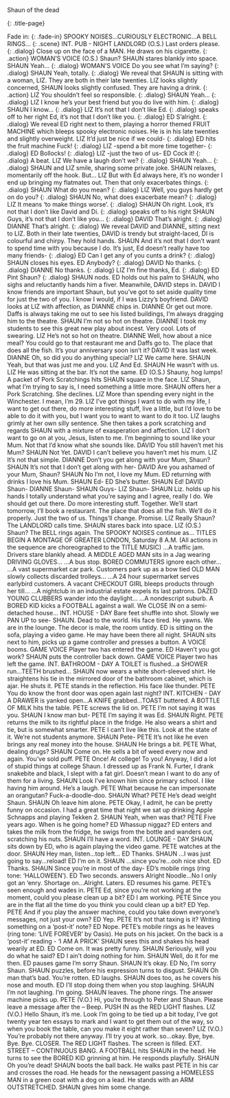 Shaun of the dead

{: .title-page}


Fade in:
{: .fade-in}
SPOOKY NOISES...CURIOUSLY ELECTRONIC...A BELL RINGS...
{: .scene}
INT. PUB - NIGHT
LANDLORD (O.S.)
Last orders please.
{: .dialog}
Close up on the face of a MAN. He draws on his cigarette.
{: .action}
WOMAN’S VOICE (O.S.)
Shaun?
SHAUN stares blankly into space.
SHAUN
Yeah...
{: .dialog}
WOMAN’S VOICE
Do you see what I’m saying?
{: .dialog}
SHAUN
Yeah, totally.
{: .dialog}
We reveal that SHAUN is sitting with a woman, LIZ. They are both in their late twenties. LIZ looks slightly concerned, SHAUN looks slightly confused. They are having a drink.
{: .action}
LIZ
You shouldn’t feel so responsible.
{: .dialog}
SHAUN
Yeah...
{: .dialog}
LIZ
I know he’s your best friend but you do live with him.
{: .dialog}
SHAUN
I know...
{: .dialog}
LIZ
It’s not that I don’t like Ed.
{: .dialog}
speaks off to her right
Ed, it’s not that I don’t like you.
{: .dialog}
ED
S’alright.
{: .dialog}
We reveal ED right next to them, playing a horror themed FRUIT MACHINE which bleeps spooky electronic noises. He is in his late twenties and slightly overweight.
LIZ
It’d just be nice if we could-
{: .dialog}
ED
hits the fruit machine
Fuck!
{: .dialog}
LIZ
-spend a bit more time together-
{: .dialog}
ED
Bollocks!
{: .dialog}
LIZ
-just the two of us-
ED
Cock it!
{: .dialog}
A beat.
LIZ
We have a laugh don’t we?
{: .dialog}
SHAUN
Yeah...
{: .dialog}
SHAUN and LIZ smile, sharing some private joke. SHAUN relaxes, momentarily off the hook. But...
LIZ
But with Ed always here, it’s no wonder I end up bringing my flatmates out. Then that only exacerbates things.
{: .dialog}
SHAUN
What do you mean?
{: .dialog}
LIZ
Well, you guys hardly get on do you?
{: .dialog}
SHAUN
No, what does exacerbate mean?
{: .dialog}
LIZ
It means ‘to make things worse’.
{: .dialog}
SHAUN
Oh right. Look, it’s not that I don’t like David and Di.
{: .dialog}
speaks off to his right
SHAUN
Guys, it’s not that I don’t like you...
{: .dialog}
DAVID
That’s alright.
{: .dialog}
DIANNE
That’s alright.
{: .dialog}
We reveal DAVID and DIANNE, sitting next to LIZ. Both in their late twenties, DAVID is trendy but straight-laced, DI is colourful and chirpy. They hold hands.
SHAUN
And it’s not that I don’t want to spend time with you because I do. It’s just, Ed doesn’t really have too many friends-
{: .dialog}
ED
Can I get any of you cunts a drink?
{: .dialog}
SHAUN closes his eyes.
ED
Anybody?
{: .dialog}
DAVID
No thanks.
{: .dialog}
DIANNE
No thanks.
{: .dialog}
LIZ
I’m fine thanks, Ed.
{: .dialog}
ED
Pint Shaun?
{: .dialog}
SHAUN nods. ED holds out his palm to SHAUN, who sighs and reluctantly hands him a fiver. Meanwhile, DAVID steps in.
DAVID
I know friends are important Shaun, but you’ve got to set aside quality time for just the two of you. I know I would, if I was Lizzy’s boyfriend.
DAVID looks at LIZ with affection, as DIANNE chips in.
DIANNE
Or get out more. Daffs is always taking me out to see his listed buildings, I’m always dragging him to the theatre.
SHAUN
I’m not so hot on theatre.
DIANNE
I took my students to see this great new play about incest. Very cool. Lots of swearing.
LIZ
He’s not so hot on theatre.
DIANNE
Well, how about a nice meal? You could go to that restaurant me and Daffs go to. The place that does all the fish. It’s your anniversary soon isn’t it?
DAVID
It was last week.
DIANNE
Oh, so did you do anything special?
LIZ
We came here.
SHAUN
Yeah, but that was just me and you.
LIZ
And Ed.
SHAUN
He wasn’t with us.
LIZ
He was sitting at the bar. It’s not the same.
ED (O.S.)
Shauny, hog lumps!
A packet of Pork Scratchings hits SHAUN square in the face.
LIZ
Shaun, what I’m trying to say is, I need something a little more.
SHAUN offers her a Pork Scratching. She declines.
LIZ
More than spending every night in the Winchester. I mean, I’m 29.
LIZ
I’ve got things I want to do with my life, I want to get out there, do more interesting stuff, live a little, but I’d love to be able to do it with you, but I want you to want to want to do it too.
LIZ laughs grimly at her own silly sentence. She then takes a pork scratching and regards SHAUN with a mixture of exasperation and affection.
LIZ
I don’t want to go on at you, Jesus, listen to me. I’m beginning to sound like your Mum. Not that I’d know what she sounds like.
DAVID
You still haven’t met his Mum?
SHAUN
Not Yet.
DAVID
I can’t believe you haven’t met his mum.
LIZ
It’s not that simple.
DIANNE
Don’t you get along with your Mum, Shaun?
SHAUN
It’s not that I don’t get along with her-
DAVID
Are you ashamed of your Mum, Shaun?
SHAUN
No I’m not, I love my Mum.
ED
returning with drinks
I love his Mum.
SHAUN
Ed-
ED
She’s butter.
SHAUN
Ed!
DAVID
Shaun-
DIANNE
Shaun-
SHAUN
Guys-
LIZ
Shaun-
SHAUN
Liz.
holds up his hands
I totally understand what you’re saying and I agree, really I do. We should get out there. Do more interesting stuff. Together. We’ll start tomorrow, I’ll book a restaurant. The place that does all the fish. We’ll do it properly. Just the two of us. Things’ll change. Promise.
LIZ
Really Shaun?
The LANDLORD calls time. SHAUN stares back into space.
LIZ (O.S.)
Shaun?
The BELL rings again. The SPOOKY NOISES continue as...
TITLES BEGIN
A MONTAGE OF GREATER LONDON, Saturday 8 A.M. (All actions in the sequence are choreographed to the TITLE MUSIC)
...A traffic jam. Drivers stare blankly ahead. A MIDDLE AGED MAN sits in a Jag wearing DRIVING GLOVES...
...A bus stop. BORED COMMUTERS ignore each other...
...A vast supermarket car park. Customers park up as a bow tied OLD MAN slowly collects discarded trolleys...
...A 24 hour supermarket serves earlybird customers. A vacant CHECKOUT GIRL bleeps products through her till...
...A nightclub in an industrial estate expels its last patrons. DAZED YOUNG CLUBBERS wander into the daylight...
...A nondescript suburb. A BORED KID kicks a FOOTBALL against a wall. We CLOSE IN on a semi-detached house...
INT. HOUSE - DAY
Bare feet shuffle into shot. Slowly we PAN UP to see-
SHAUN. Dead to the world. His face tired. He yawns.
We are in the lounge. The decor is male, the room untidy. ED is sitting on the sofa, playing a video game.
He may have been there all night. SHAUN sits next to him, picks up a game controller and presses a button. A VOICE booms.
GAME VOICE
Player two has entered the game.
ED
Haven’t you got work?
SHAUN puts the controller back down.
GAME VOICE
Player two has left the game.
INT. BATHROOM - DAY
A TOILET is flushed...a SHOWER run...TEETH brushed...
SHAUN now wears a white short-sleeved shirt. He straightens his tie in the mirrored door of the bathroom cabinet, which is ajar. He shuts it.
PETE stands in the reflection. His face like thunder.
PETE
You do know the front door was open again last night?
INT. KITCHEN - DAY
A DRAWER is yanked open...A KNIFE grabbed...TOAST buttered. A BOTTLE OF MILK hits the table. PETE screws the lid on.
PETE
I’m not saying it was you.
SHAUN
I know man but-
PETE
I’m saying it was Ed.
SHAUN
Right.
PETE returns the milk to its rightful place in the fridge. He also wears a shirt and tie, but is somewhat smarter.
PETE
I can’t live like this. Look at the state of it. We’re not students anymore.
SHAUN
Pete-
PETE
It’s not like he even brings any real money into the house.
SHAUN
He brings a bit.
PETE
What, dealing drugs?
SHAUN
Come on. He sells a bit of weed every now and again. You’ve sold puff.
PETE
Once! At college! To you! Anyway, I did a lot of stupid things at college Shaun. I dressed up as Frank N. Furter, I drank snakebite and black, I slept with a fat girl. Doesn’t mean I want to do any of them for a living.
SHAUN
Look I’ve known him since primary school. I like having him around. He’s a laugh.
PETE
What because he can impersonate an orangutan? Fuck-a-doodle-doo.
SHAUN
What?
PETE
He’s dead weight Shaun.
SHAUN
Oh leave him alone.
PETE
Okay, I admit, he can be pretty funny on occasion. I had a great time that night we sat up drinking Apple Schnapps and playing Tekken 2.
SHAUN
Yeah, when was that?
PETE
Five years ago. When is he going home?
ED
Whassup niggaz?
ED enters and takes the milk from the fridge, he swigs from the bottle and wanders out, scratching his nuts.
SHAUN
I’ll have a word.
INT. LOUNGE - DAY
SHAUN sits down by ED, who is again playing the video game.
PETE watches at the door.
SHAUN
Hey man, listen...top left...
ED
Thanks.
SHAUN
...I was just going to say...reload!
ED
I’m on it.
SHAUN
...since you’re...ooh nice shot.
ED
Thanks.
SHAUN
Since you’re in most of the day-
ED’s mobile rings (ring tone: ‘HALLOWEEN’).
ED
Two seconds.
answers
Alright Noodle...No I only got an ‘enry. Shortage on...Alright. Laters.
ED resumes his game. PETE’s seen enough and wades in.
PETE
Ed, since you’re not working at the moment, could you please clean up a bit?
ED
I am working.
PETE
Since you are in the flat all the time do you think you could clean up a bit?
ED
Yep.
PETE
And if you play the answer machine, could you take down everyone’s messages, not just your own?
ED
Yep.
PETE
It’s not that taxing is it? Writing something on a ‘post-it’ note?
ED
Nope.
PETE’s mobile rings as he leaves (ring tone: ‘LIVE FOREVER’ by Oasis). He puts on his jacket. On the back is a ‘post-it’ reading - ‘I AM A PRICK’
SHAUN sees this and shakes his head wearily at ED.
ED
Come on. It was pretty funny.
SHAUN
Seriously, will you do what he said?
ED
I ain’t doing nothing for him.
SHAUN
Well, do it for me then.
ED
pauses game
I’m sorry Shaun.
SHAUN
It’s okay.
ED
No, I’m sorry Shaun.
SHAUN puzzles, before his expression turns to disgust.
SHAUN
Oh man that’s bad. You’re rotten.
ED laughs. SHAUN does too, as he covers his nose and mouth.
ED
I’ll stop doing them when you stop laughing.
SHAUN
I’m not laughing. I’m going.
SHAUN leaves. The phone rings. The answer machine picks up.
PETE (V.O.)
Hi, you’re through to Peter and Shaun. Please leave a message after the –
Beep. PUSH IN as the RED LIGHT flashes.
LIZ (V.O.)
Hello Shaun, it’s me. Look I’m going to be tied up a bit today, I’ve got twenty year ten essays to mark and I want to get them out of the way, so when you book the table, can you make it eight rather than seven?
LIZ (V.O.)
You’re probably not there anyway. I’ll try you at work. so...okay. Bye, bye. Bye. Bye.
CLOSER. The RED LIGHT flashes. The screen is filled.
EXT. STREET – CONTINUOUS
BANG. A FOOTBALL hits SHAUN in the head. He turns to see the BORED KID grinning at him. He responds playfully.
SHAUN
Oh you’re dead!
SHAUN boots the ball back. He walks past PETE in his car and crosses the road. He heads for the newsagent passing a HOMELESS MAN in a green coat with a dog on a lead. He stands with an ARM OUTSTRETCHED. SHAUN gives him some change.
